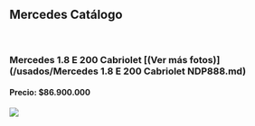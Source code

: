 ## Mercedes Catálogo

<p>&nbsp;</p>

### Mercedes 1.8 E 200 Cabriolet [(Ver más fotos)](/usados/Mercedes 1.8 E 200 Cabriolet NDP888.md)
#### Precio: $86.900.000

<img src="images/Mercedes 1.8 E 200 Cabriolet NDP888.jpeg?raw=true"/>
<p>&nbsp;</p>

